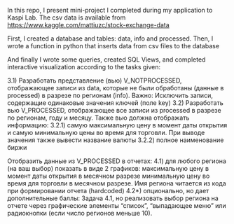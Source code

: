 In this repo, I present mini-project I completed during my application to Kaspi Lab.
The csv data is available from https://www.kaggle.com/mattiuzc/stock-exchange-data

First, I created a database and tables: data, info and processed.
Then, I wrote a function in python that inserts data from csv files to the database

And finally I wrote some queries, created SQL Views, and completed interactive visualization
according to the tasks given:

3.1) Разработать представление (вью) V_NOTPROCESSED, отображающее записи из data, которые не были обработаны (данные в processed) в разрезе по регионам (info). Важно: Исключить записи, содержащие одинаковые значения ключей (поле key)
3.2) Разработать вью V_PROCESSED, отображающее все записи из processed в разрезе по регионам, году и месяцу. Также вью должна отображать информацию:
3.2.1) самую максимальную цену в момент даты открытия и самую минимальную цены во время для торговли. При выводе значения также вывести название валюты
3.2.2) полное наименование биржи


Отобразить данные из V_PROCESSED в отчетах:
4.1) для любого региона (на ваш выбор) показать в виде 2 графиков:
  максимальную цену в момент даты открытия в месячном разрезе
  минимальную цену во время для торговли в месячном разрезе. Имя региона читается из кода при формировании отчета (hardcoded)
4.2*) опционально, но дает дополнительные баллы:
Задача 4.1, но реализовать выбор региона на отчете через графические элементы “список”, “выпадающее меню” или радиокнопки (если число регионов меньше 10). 
